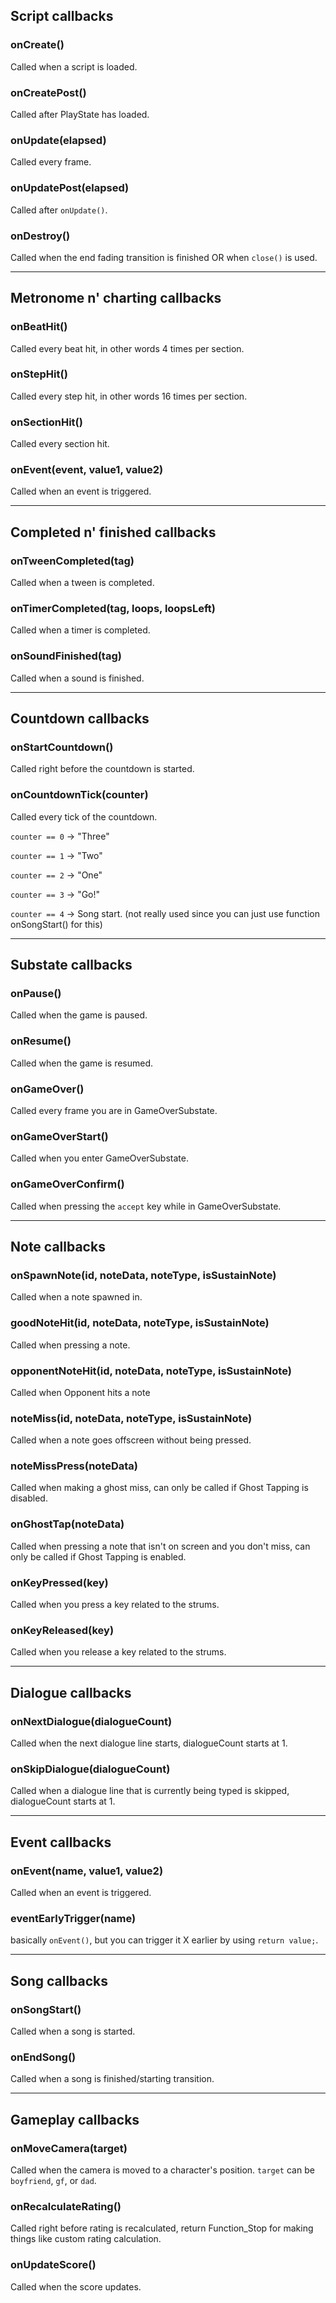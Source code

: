 ## Script callbacks
### onCreate()
Called when a script is loaded.

### onCreatePost()
Called after PlayState has loaded.

### onUpdate(elapsed)
Called every frame.

### onUpdatePost(elapsed)
Called after `onUpdate()`.

### onDestroy()
Called when the end fading transition is finished OR when `close()` is used.
***

## Metronome n' charting callbacks
### onBeatHit()
Called every beat hit, in other words 4 times per section.

### onStepHit()
Called every step hit, in other words 16 times per section.

### onSectionHit()
Called every section hit.

### onEvent(event, value1, value2)
Called when an event is triggered.
***

## Completed n' finished callbacks
### onTweenCompleted(tag)
Called when a tween is completed.

### onTimerCompleted(tag, loops, loopsLeft)
Called when a timer is completed.

### onSoundFinished(tag)
Called when a sound is finished.
***

## Countdown callbacks
### onStartCountdown()
Called right before the countdown is started.

### onCountdownTick(counter)
Called every tick of the countdown.

`counter == 0` -> "Three"

`counter == 1` -> "Two"

`counter == 2` -> "One"

`counter == 3` -> "Go!"

`counter == 4` -> Song start. (not really used since you can just use function onSongStart() for this)
***

## Substate callbacks
### onPause()
Called when the game is paused.

### onResume()
Called when the game is resumed.

### onGameOver()
Called every frame you are in GameOverSubstate.

### onGameOverStart()
Called when you enter GameOverSubstate.

### onGameOverConfirm()
Called when pressing the `accept` key while in GameOverSubstate.
***

## Note callbacks
### onSpawnNote(id, noteData, noteType, isSustainNote)
Called when a note spawned in.

### goodNoteHit(id, noteData, noteType, isSustainNote)
Called when pressing a note.

### opponentNoteHit(id, noteData, noteType, isSustainNote)
Called when Opponent hits a note

### noteMiss(id, noteData, noteType, isSustainNote)
Called when a note goes offscreen without being pressed.

### noteMissPress(noteData)
Called when making a ghost miss, can only be called if Ghost Tapping is disabled.

### onGhostTap(noteData)
Called when pressing a note that isn't on screen and you don't miss, can only be called if Ghost Tapping is enabled.

### onKeyPressed(key)
Called when you press a key related to the strums.

### onKeyReleased(key)
Called when you release a key related to the strums.
***

## Dialogue callbacks
### onNextDialogue(dialogueCount)
Called when the next dialogue line starts, dialogueCount starts at 1.

### onSkipDialogue(dialogueCount)
Called when a dialogue line that is currently being typed is skipped, dialogueCount starts at 1.
***

## Event callbacks
### onEvent(name, value1, value2)
Called when an event is triggered.

### eventEarlyTrigger(name)
basically `onEvent()`, but you can trigger it X earlier by using `return value;`.
***

## Song callbacks
### onSongStart()
Called when a song is started.

### onEndSong()
Called when a song is finished/starting transition.
***

## Gameplay callbacks
### onMoveCamera(target)
Called when the camera is moved to a character's position. `target` can be `boyfriend`, `gf`, or `dad`.

### onRecalculateRating()
Called right before rating is recalculated, return Function_Stop for making things like custom rating calculation.

### onUpdateScore()
Called when the score updates.